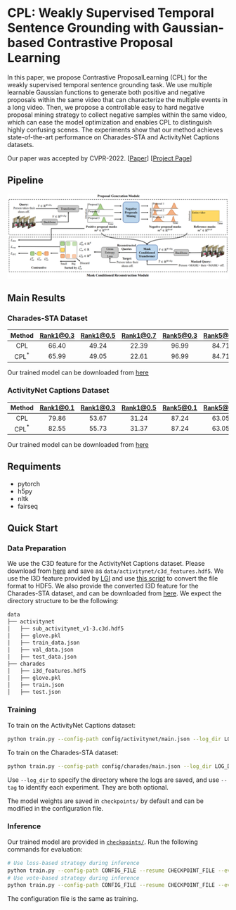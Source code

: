 # CPL: Weakly Supervised Temporal Sentence Grounding with Gaussian-based Contrastive Proposal Learning

In this paper, we propose Contrastive ProposalLearning (CPL) for the weakly supervised temporal sentence grounding task. We use multiple learnable Gaussian functions to generate both positive and negative proposals within the same
video that can characterize the multiple events in a long video. Then, we propose a controllable easy to hard negative proposal mining strategy to collect negative samples within the same video, which can ease the model optimization and enables CPL to distinguish highly confusing scenes. The experiments show that our method achieves state-of-the-art performance on Charades-STA and ActivityNet Captions datasets.

Our paper was accepted by CVPR-2022. [[Paper](https://minghangz.github.io/uploads/CPL/CPL_paper.pdf)] [[Project Page](https://minghangz.github.io/publication/cpl/)]

## Pipeline

![pipeline](imgs/pipeline.png)

## Main Results

### Charades-STA Dataset


| Method  | Rank1@0.3 | Rank1@0.5 | Rank1@0.7 | Rank5@0.3 | Rank5@0.5 | Rank5@0.7 |
| :-----: | :-------: | :-------: | :-------: | :-------: | :-------: | :-------: |
|   CPL   |   66.40   |   49.24   |   22.39   |   96.99   |   84.71   |   52.37   |
| CPL$^*$ |   65.99   |   49.05   |   22.61   |   96.99   |   84.71   |   52.37   |

Our trained model can be downloaded from [here](checkpoints/charades/model-best.pt)

### ActivityNet Captions Dataset

| Method  | Rank1@0.1 | Rank1@0.3 | Rank1@0.5 | Rank5@0.1 | Rank5@0.3 | Rank5@0.5 |
| :-----: | :-------: | :-------: | :-------: | :-------: | :-------: | :-------: |
|   CPL   |   79.86   |   53.67   |   31.24   |   87.24   |   63.05   |   43.13   |
| CPL$^*$ |   82.55   |   55.73   |   31.37   |   87.24   |   63.05   |   43.13   |

Our trained model can be downloaded from [here](checkpoints/activitynet/model-best.pt)

## Requiments

- pytorch
- h5py
- nltk
- fairseq

## Quick Start

### Data Preparation

We use the C3D feature for the ActivityNet Captions dataset. Please download from [here](http://activity-net.org/challenges/2016/download.html) and save as `data/activitynet/c3d_features.hdf5`. We use the I3D feature provided by [LGI](https://github.com/JonghwanMun/LGI4temporalgrounding) and use [this script](/data/convert_npy_to_hdf5.py) to convert the file format to HDF5. We also provide the converted I3D feature for the Charades-STA dataset, and can be downloaded from [here](https://pan.baidu.com/s/1WhWreaHIx8pI5hLK2uyCdw?pwd=4g9h). We expect the directory structure to be the following:

```
data
├── activitynet
│   ├── sub_activitynet_v1-3.c3d.hdf5
│   ├── glove.pkl
│   ├── train_data.json
│   ├── val_data.json
│   ├── test_data.json
├── charades
│   ├── i3d_features.hdf5
│   ├── glove.pkl
│   ├── train.json
│   ├── test.json
```


### Training

To train on the ActivityNet Captions dataset:
```bash
python train.py --config-path config/activitynet/main.json --log_dir LOG_DIR --tag TAG
```

To train on the Charades-STA dataset:
```bash
python train.py --config-path config/charades/main.json --log_dir LOG_DIR --tag TAG
```

Use `--log_dir` to specify the directory where the logs are saved, and use `--tag` to identify each experiment. They are both optional.

The model weights are saved in `checkpoints/` by default and can be modified in the configuration file.

### Inference

Our trained model are provided in [`checkpoints/`](/checkpoints/). Run the following commands for evaluation:

```bash
# Use loss-based strategy during inference
python train.py --config-path CONFIG_FILE --resume CHECKPOINT_FILE --eval
# Use vote-based strategy during inference
python train.py --config-path CONFIG_FILE --resume CHECKPOINT_FILE --eval --vote
```

The configuration file is the same as training.
